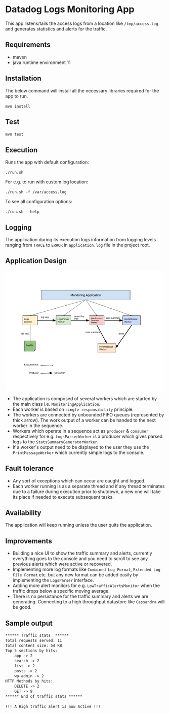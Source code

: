 # Datadog Logs Monitoring App

This app listens/tails the access logs from a location like `/tmp/access.log` and generates statistics and alerts for the traffic.

## Requirements
* maven
* java runtime environment 11

## Installation
The below command will install all the necessary libraries required for the app to run.

`mvn install`

## Test

`mvn test`

## Execution

Runs the app with default configuration:

`./run.sh`

For e.g. to run with custom log location:

`./run.sh -f /var/access.log`

To see all configuration options:

`./run.sh --help`

## Logging

The application during its execution logs information from logging levels ranging from `TRACE` to `ERROR` in `application.log` file in the project root.

## Application Design

![App Architecture](app-architecture.png)

* The application is composed of several workers which are started by the main class i.e. `MonitoringApplication`. 
* Each worker is based on `single responsibility` principle.
* The workers are connected by unbounded FIFO queues (represented by thick arrow). The work output of a worker can be handed to the next worker in the sequence.
* Workers which operate in a sequence act as `producer` & `consumer` respectively for e.g. `LogsParserWorker` is a producer which gives parsed logs to the `StatsSummaryGeneratorWorker`.
* If a worker's output need to be displayed to the user they use the `PrintMessageWorker` which currently simple logs to the console.

## Fault tolerance

* Any sort of exceptions which can occur are caught and logged.
* Each worker running is as a separate thread and if any thread terminates due to a failure during execution prior to shutdown, a new one will take its place if needed to execute subsequent tasks.

## Availability

The application will keep running unless the user quits the application.

## Improvements

* Building a nice UI to show the traffic summary and alerts, currently everything goes to the console and you need to scroll to see any previous alerts which were active or recovered.
* Implementing more log formats like `Combined Log Format`, `Extended Log File Format` etc. but any new format can be added easily by implementing the  `LogsParser` interface.
* Adding more alert monitors for e.g. `LowTrafficAlertsMonitor` when the traffic drops below a specific moving average.
* There is no persistance for the traffic summary and alerts we are generating. Connecting to a high throughput datastore like `Cassandra` will be good.

## Sample output

```
****** Traffic stats  ******
Total requests served: 11
Total content size: 54 KB
Top 5 sections by hits:
	app -> 2
	search -> 2
	list -> 2
	posts -> 2
	wp-admin -> 2
HTTP Methods by hits:
	DELETE -> 2
	GET -> 9
****** End of traffic stats ******

!!! A High traffic alert is now Active !!!
```